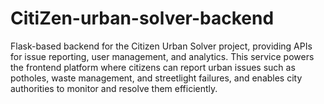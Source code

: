 # CitiZen-urban-solver-backend
Flask-based backend for the Citizen Urban Solver project, providing APIs for issue reporting, user management, and analytics. This service powers the frontend platform where citizens can report urban issues such as potholes, waste management, and streetlight failures, and enables city authorities to monitor and resolve them efficiently.
